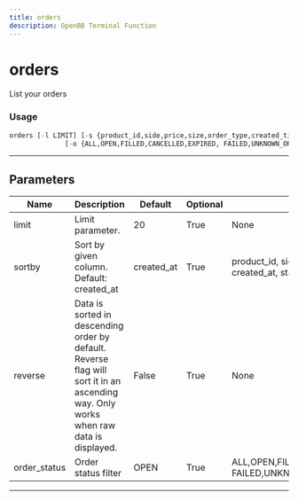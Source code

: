 ```yaml
---
title: orders
description: OpenBB Terminal Function
---
```


# orders

List your orders

### Usage

```python
orders [-l LIMIT] [-s {product_id,side,price,size,order_type,created_time,status}]
              [-o {ALL,OPEN,FILLED,CANCELLED,EXPIRED, FAILED,UNKNOWN_ORDER_STATUS}] [-r] [-h] [--export EXPORT]
```

---

## Parameters

| Name         | Description                                                                                                                          | Default    | Optional | Choices                                                        |
|--------------|--------------------------------------------------------------------------------------------------------------------------------------|------------|----------|----------------------------------------------------------------|
| limit        | Limit parameter.                                                                                                                     | 20         | True     | None                                                           |
| sortby       | Sort by given column. Default: created_at                                                                                            | created_at | True     | product_id, side, price, size, type, created_at, status        |
| reverse      | Data is sorted in descending order by default. Reverse flag will sort it in an ascending way. Only works when raw data is displayed. | False      | True     | None                                                           |
| order_status | Order status filter                                                                                                                  | OPEN       | True     | ALL,OPEN,FILLED,CANCELLED,EXPIRED, FAILED,UNKNOWN_ORDER_STATUS |

---
